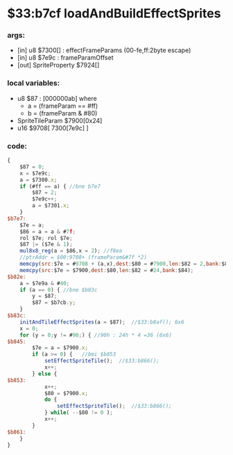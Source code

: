 ﻿
# $33:b7cf loadAndBuildEffectSprites

### args:
+	[in] u8 $7300[] : effectFrameParams (00-fe,ff:2byte escape)
+	[in] u8 $7e9c : frameParamOffset
+	[out] SpriteProperty $7924[]

### local variables:
+	u8 $87 : [000000ab] where
	-	a = (frameParam == #ff)
	-	b = (frameParam & #80)
+	SpriteTileParam $7900[0x24]
+	u16 $9708[ $7300[$7e9c] ]

### code:
```js
{
	$87 = 0;
	x = $7e9c;
	a = $7300.x;
	if (#ff == a) {	//bne b7e7
		$87 = 2;
		$7e9c++;
		a = $7301.x;
	}
$b7e7:
	$7e = a;
	$86 = a = a & #7f;
	rol $7e; rol $7e;
	$87 |= ($7e & 1);
	mul8x8_reg(a = $86,x = 2); //f8ea
	//ptrAddr = $00:9708+ (frameParam&#7f *2)
	memcpy(src:$7e = #9708 + (a,x),dest:$80 = #7900,len:$82 = 2,bank:$84 = 0); //f92f
	memcpy(src:$7e = $7900,dest:$80,len:$82 = #24,bank:$84);
$b82e:
	a = $7e9a & #40;
	if (a == 0) { //bne $b83c
		y = $87;
		$87 = $b7cb.y;
	}
$b83c:
	initAndTileEffectSprites(a = $87);	//$33:b8af(); 6x6
	x = 0;
	for (y = 0;y != #90;) { //90h : 24h * 4 =36 (6x6)
$b845:
		$7e = a = $7900.x;
		if (a >= 0) {	//bmi $b853
			setEffectSpriteTile();	//$33:b866();
			x++;
		} else {
$b853:
			x++;
			$80 = $7900.x;
			do {
				setEffectSpriteTile();	//$33:b866();
			} while( --$80 != 0 );
			x++;
		}
$b861:
	}
}
```


